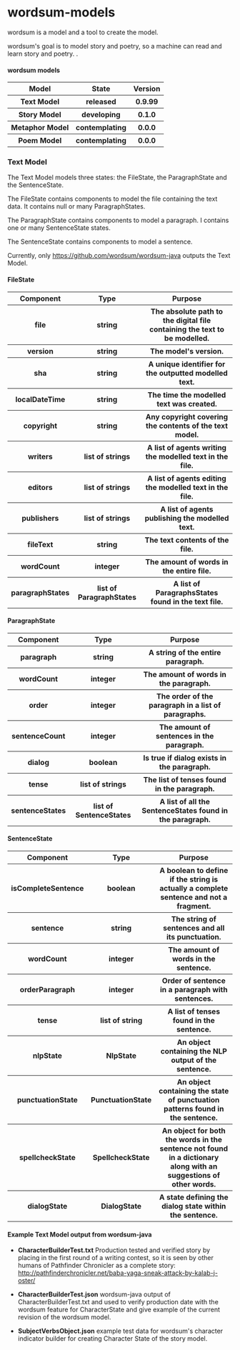 # wordsum-models

wordsum is a model and a tool to create the model. 

wordsum's goal is to model story and poetry, so a machine can read and learn story and poetry.
.
#### wordsum models
<table>
 <tr>
  <th>Model</th><th>State</th><th>Version</th>
 </tr>
 <tr>
  <th>Text Model</th><th>released</th><th>0.9.99</th>
 </tr>
 <tr>
  <th>Story Model</th><th>developing</th><th>0.1.0</th>
 </tr>
 <tr>
  <th>Metaphor Model</th><th>contemplating</th><th>0.0.0</th>
 </tr>
 <tr>
  <th>Poem Model</th><th>contemplating</th><th>0.0.0</th>
 </tr>
</table>

### Text Model

The Text Model models three states: the FileState, the ParagraphState and the SentenceState.

The FileState contains components to model the file containing the text data. It contains null or many ParagraphStates.

The ParagraphState contains components to model a paragraph. I contains one or many SentenceState states.

The SentenceState contains components to model a sentence.

Currently, only https://github.com/wordsum/wordsum-java outputs the Text Model.

#### FileState
<table>
 <tr>
  <th>Component</th><th>Type</th><th>Purpose</th>
 </tr>
 <tr>
  <th>file</th><th>string</th><th>The absolute path to the digital file containing the text to be modelled.</th>
 </tr>
 <tr>
  <th>version</th><th>string</th><th>The model's version.</th>
 </tr>
 <tr>
  <th>sha</th><th>string</th><th>A unique identifier for the outputted modelled text.</th>
 </tr>
 <tr>
  <th>localDateTime</th><th>string</th><th>The time the modelled text was created.</th>
 </tr>
 <tr>
  <th>copyright</th><th>string</th><th>Any copyright covering the contents of the text model.</th>
 </tr>
 <tr>
  <th>writers</th><th>list of strings</th><th>A list of agents writing the modelled text in the file.</th>
 </tr>
 <tr>
  <th>editors</th><th>list of strings</th><th>A list of agents editing the modelled text in the file.</th>
 </tr>
 <tr>
  <th>publishers</th><th>list of strings</th><th>A list of agents publishing the modelled text.</th>
 </tr>
 <tr>
  <th>fileText</th><th>string</th><th>The text contents of the file.</th>
 </tr>
 <tr>
  <th>wordCount</th><th>integer</th><th>The amount of words in the entire file.</th>
 </tr>
 <tr>
  <th>paragraphStates</th><th>list of ParagraphStates</th><th>A list of ParagraphsStates found in the text file.</th>
 </tr>
</table>


#### ParagraphState


<table>
 <tr>
  <th>Component</th><th>Type</th><th>Purpose</th>
 </tr>
 <tr>
  <th>paragraph</th><th>string</th><th>A string of the entire paragraph.</th>
 </tr>
 <tr>
  <th>wordCount</th><th>integer</th><th>The amount of words in the paragraph.</th>
 </tr>
 <tr>
  <th>order</th><th>integer</th><th>The order of the paragraph in a list of paragraphs.</th>
 </tr>
 <tr>
  <th>sentenceCount</th><th>integer</th><th>The amount of sentences in the paragraph.</th>
 </tr>
 <tr>
  <th>dialog</th><th>boolean</th><th>Is true if dialog exists in the paragraph.</th>
 </tr>
 <tr>
  <th>tense</th><th>list of strings</th><th>The list of tenses found in the paragraph.</th>
 </tr>
 <tr>
  <th>sentenceStates</th><th>list of SentenceStates</th><th>A list of all the SentenceStates found in the paragraph.</th>
 </tr>
</table>


#### SentenceState

<table>
 <tr>
  <th>Component</th><th>Type</th><th>Purpose</th>
 </tr>
 <tr>
  <th>isCompleteSentence</th><th>boolean</th><th>A boolean to define if the string is actually a complete sentence and not a fragment.</th>
 </tr>
 <tr>
  <th>sentence</th><th>string</th><th>The string of sentences and all its punctuation.</th>
 </tr>
 <tr>
  <th>wordCount</th><th>integer</th><th>The amount of words in the sentence.</th>
 </tr>
 <tr>
  <th>orderParagraph</th><th>integer</th><th>Order of sentence in a paragraph with sentences.</th>
 </tr>
 <tr>
  <th>tense</th><th>list of string</th><th>A list of tenses found in the sentence.</th>
 </tr>
 <tr>
  <th>nlpState</th><th>NlpState</th><th>An object containing the NLP output of the sentence.</tr>
 </tr>
 <tr>
  <th>punctuationState</th><th>PunctuationState</th><th>An object containing the state of punctuation patterns found in the sentence.</tr>
 </tr>
 <tr>
  <th>spellcheckState</th><th>SpellcheckState</th><th>An object for both the words in the sentence not found in a dictionary along with an suggestions of other words.</tr>
 </tr>
 <tr>
  <th>dialogState</th><th>DialogState</th><th>A state defining the dialog state within the sentence.</tr>
 </tr>
</table>

#### Example Text Model output from wordsum-java

- **CharacterBuilderTest.txt** Production tested and verified story by placing in the first round of a writing contest, so it is seen by other humans of Pathfinder Chronicler as a complete story: http://pathfinderchronicler.net/baba-yaga-sneak-attack-by-kalab-j-oster/

-  **CharacterBuilderTest.json** wordsum-java output of CharacterBuilderTest.txt and used to verify production date with the wordsum feature for CharacterState and give example of the current revision of the wordsum model.

-  **SubjectVerbsObject.json** example test data for wordsum's character indicator builder for creating Character State of the story model.






